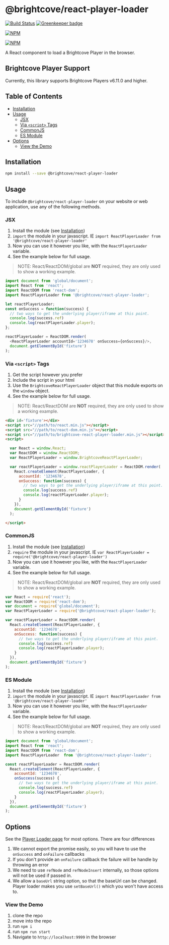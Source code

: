 # @brightcove/react-player-loader

[![Build Status](https://travis-ci.org/brightcove/react-player-loader.svg?branch=master)](https://travis-ci.org/brightcove/react-player-loader)
[![Greenkeeper badge](https://badges.greenkeeper.io/brightcove/react-player-loader.svg)](https://greenkeeper.io/)

[![NPM](https://nodei.co/npm/@brightcove/react-player-loader.png?downloads=true&downloadRank=true)](https://nodei.co/npm/@brightcove/react-player-loader/)

[![NPM](https://nodeico.herokuapp.com/@brightcove/react-player-loader.svg)](https://npmjs.com/package/@brightcove/react-player-loader)

A React component to load a Brightcove Player in the browser.

## Brightcove Player Support
Currently, this library supports Brightcove Players v6.11.0 and higher.

## Table of Contents

<!-- START doctoc generated TOC please keep comment here to allow auto update -->
<!-- DON'T EDIT THIS SECTION, INSTEAD RE-RUN doctoc TO UPDATE -->


- [Installation](#installation)
- [Usage](#usage)
  - [JSX](#jsx)
  - [Via `<script>` Tags](#via-script-tags)
  - [CommonJS](#commonjs)
  - [ES Module](#es-module)
- [Options](#options)
  - [View the Demo](#view-the-demo)

<!-- END doctoc generated TOC please keep comment here to allow auto update -->

## Installation

```sh
npm install --save @brightcove/react-player-loader
```

## Usage

To include `@brightcove/react-player-loader` on your website or web application, use any of the following methods.

### JSX

1. Install the module (see [Installation](##Installation))
2. `import` the module in your javascript. IE `import ReactPlayerLoader from '@brightcove/react-player-loader'`
3. Now you can use it however you like, with the `ReactPlayerLoader` variable.
4. See the example below for full usage.

> NOTE: React/ReactDOM/global are **NOT** required, they are only used to show a working example.

```js
import document from 'global/document';
import React from 'react';
import ReactDOM from 'react-dom';
import ReactPlayerLoader from '@brightcove/react-player-loader';

let reactPlayerLoader;
const onSuccess = function(success) {
  // two ways to get the underlying player/iframe at this point.
  console.log(success.ref)
  console.log(reactPlayerLoader.player);
};

reactPlayerLoader = ReactDOM.render(
  <ReactPlayerLoader accountId='1234678' onSuccess={onSuccess}/>,
  document.getElementById('fixture')
);

```

### Via `<script>` Tags

1. Get the script however you prefer
2. Include the script in your html
3. Use the `BrightcoveReactPlayerLoader` object that this module exports on the `window` object.
4. See the example below for full usage.

> NOTE: React/ReactDOM are **NOT** required, they are only used to show a working example.

```html
<div id='fixture'></div>
<script src="//path/to/react.min.js"></script>
<script src="//path/to/react-dom.min.js"></script>
<script src="//path/to/brightcove-react-player-loader.min.js"></script>
<script>

  var React = window.React;
  var ReactDOM = window.ReactDOM;
  var ReactPlayerLoader = window.BrightcoveReactPlayerLoader;

  var reactPlayerLoader = window.reactPlayerLoader = ReactDOM.render(
    React.createElement(ReactPlayerLoader, {
      accountId: '1234678',
      onSuccess: function(success) {
        // two ways to get the underlying player/iframe at this point.
        console.log(success.ref)
        console.log(reactPlayerLoader.player);
      }
    }),
    document.getElementById('fixture')
  );

</script>
```

### CommonJS

1. Install the module (see [Installation](##Installation))
2. `require` the module in your javascript. IE `var ReactPlayerLoader = require('@brightcove/react-player-loader')`
3. Now you can use it however you like, with the `ReactPlayerLoader` variable.
4. See the example below for full usage.

> NOTE: React/ReactDOM/global are **NOT** required, they are only used to show a working example.

```js
var React = require('react');
var ReactDOM = require('react-dom');
var document = require('global/document');
var ReactPlayerLoader = require('@brightcove/react-player-loader');

var reactPlayerLoader = ReactDOM.render(
  React.createElement(ReactPlayerLoader, {
    accountId: '1234678',
    onSuccess: function(success) {
      // two ways to get the underlying player/iframe at this point.
      console.log(success.ref)
      console.log(reactPlayerLoader.player);
    }
  }),
  document.getElementById('fixture')
);

```

### ES Module

1. Install the module (see [Installation](##Installation))
2. `import` the module in your javascript. IE `import ReactPlayerLoader from '@brightcove/react-player-loader'`
3. Now you can use it however you like, with the `ReactPlayerLoader` variable.
4. See the example below for full usage.

> NOTE: React/ReactDOM/global are **NOT** required, they are only used to show a working example.

```js
import document from 'global/document';
import React from 'react';
import ReactDOM from 'react-dom';
import ReactPlayerLoader  from '@brightcove/react-player-loader';

const reactPlayerLoader = ReactDOM.render(
  React.createElement(ReactPlayerLoader, {
    accountId: '1234678',
    onSuccess(success) {
      // two ways to get the underlying player/iframe at this point.
      console.log(success.ref)
      console.log(reactPlayerLoader.player);
    }
  }),
  document.getElementById('fixture')
);

```

## Options
See the [Player Loader page](https://github.com/brightcove/player-loader#parameters) for most options. There are four differences
1. We cannot export the promise easily, so you will have to use the `onSuccess` and `onFailure` callbacks
2. If you don't provide an `onFailure` callback the failure will be handle by throwing an error
3. We need to use `refNode` and `refNodeInsert` internally, so those options will not be used if passed in.
4. We allow a `baseUrl` string option, so that the baseUrl can be changed. Player loader makes you use `setBaseUrl()` which you won't have access to.

### View the Demo
1. clone the repo
2. move into the repo
3. run `npm i`
4. run `npm run start`
5. Navigate to `http://localhost:9999` in the browser

[react]: https://www.npmjs.com/package/react
[react-dom]: https://www.npmjs.com/package/react-dom
